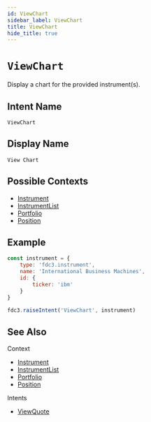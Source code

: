 ```yaml
---
id: ViewChart
sidebar_label: ViewChart
title: ViewChart
hide_title: true
---
```

# `ViewChart`

Display a chart for the provided instrument(s).

## Intent Name

`ViewChart`

## Display Name

`View Chart`

## Possible Contexts

* [Instrument](../../context/ref/Instrument)
* [InstrumentList](../../context/ref/InstrumentList)
* [Portfolio](../../context/ref/Portfolio)
* [Position](../../context/ref/Position)

## Example

```js
const instrument = {
    type: 'fdc3.instrument',
    name: 'International Business Machines',
    id: {
        ticker: 'ibm'
    }
}

fdc3.raiseIntent('ViewChart', instrument)
```

## See Also

Context
- [Instrument](../../context/ref/Instrument)
- [InstrumentList](../../context/ref/InstrumentList)
- [Portfolio](../../context/ref/Portfolio)
- [Position](../../context/ref/Position)

Intents
- [ViewQuote](ViewQuote)